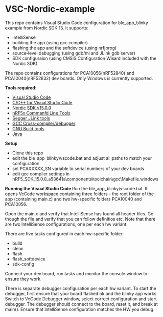 # VSC-Nordic-example

This repo contains Visual Studio Code configuration for ble_app_blinky example from Nordic SDK 15. It supports:
 - IntelliSense
 - building the app (using gcc compiler)
 - flashing the app and the softdevice (using nrfjprog)
 - source-level debugging (using gdb/mi and JLink gdb server)
 - SDK configuraion (using CMSIS Configuration Wisard included with the Nordic SDK)

The repo contains configurations for PCA10056(nRF52840) and PCA10040(nRF52832) dev boards.
Only Windows is currently supported.

__Tools required:__
 - [Visual Studio Code](https://code.visualstudio.com/)
 - [C/C++ for Visual Studio Code](https://marketplace.visualstudio.com/items?itemName=ms-vscode.cpptools)
 - [Nordic SDK v15.0.0](http://infocenter.nordicsemi.com/topic/com.nordic.infocenter.sdk/keydef/PLUGINS_ROOT/com.nordic.infocenter.sdk5.v15.0.0/index.html?cp=4_0_0)
 - [nRF5x Commanfd Line Tools](http://infocenter.nordicsemi.com/topic/com.nordic.infocenter.tools/dita/tools/nrf5x_command_line_tools/nrf5x_command_line_tools_lpage.html?cp=5_1)
 - [Segger JLink tools](https://www.segger.com/downloads/jlink/)
 - [GCC Cross-compiler/debugger](https://developer.arm.com/open-source/gnu-toolchain/gnu-rm/downloads)
 - [GNU Build tools](https://github.com/gnu-mcu-eclipse/windows-build-tools/releases)
 - [Java](https://java.com/en/)
 
 __Setup__
 - Clone this repo
 - edit the ble_app_blinky\vscode.bat and adjust all paths to match your configuration
 - set PCAXXXXX_SN variable to serial numbers of your dev boards
 - edit gcc compiler settings in nRF5_SDK_15.0.0_a53641a\components\toolchain\gcc\Makefile.windows
  
__Running the Visual Studio Code__
Run the ble_app_blinky\vscode.bat. It opens VcCode workspace containing three folders - the root folder of the app (containing main.c)
and two hw-specific folders PCA10040 and PCA10056.

Open the main.c and verify that IntelliSense has found all header files. Go though the file and verify that you can follow
definitios etc. Note that there are two IntelliSense configurations, one per each hw variant. 

There are five tasks configured in each hw-specific folder:
 - build
 - clean
 - flash
 - flash_softdevice
 - sdk-config
 
 Connect your dev board, run tasks and monitor the console window to ensure they work.
 
 There is separate debugger configuration per each hw variant. To start the debugger, first ensure that your board flashed ok and the blinky
 app works. Switch to VcCode Debugger window, select correct configuration and start debugger. The debugger should connect to the board,
 reset it, and break at main(). Ensure that IntelliSense configuration matches the HW you debug.
 
